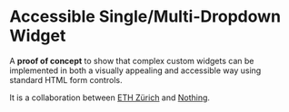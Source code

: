# Accessible Single/Multi-Dropdown Widget

A **proof of concept** to show that complex custom widgets can be implemented in both a visually appealing and accessible way using standard HTML form controls.

It is a collaboration between [ETH Zürich](https://ethz.ch) and [Nothing](https://www.nothing.ch).
